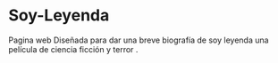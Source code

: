 # Soy-Leyenda
Pagina web Diseñada para dar una breve biografía  de soy leyenda una película  de ciencia ficción y terror .
